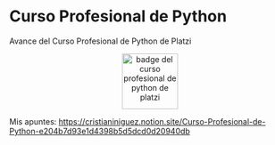 # Curso Profesional de Python

Avance del Curso Profesional de Python de Platzi

<p align="center">
  <img src="https://static.platzi.com/media/achievements/badge-profesional-de-python-22f3ae5d-ce99-4519-a20a-2aa46ea2c840.png" alt="badge del curso profesional de python de platzi" width="100px" />
</p>

Mis apuntes: https://cristianiniguez.notion.site/Curso-Profesional-de-Python-e204b7d93e1d4398b5d5dcd0d20940db
